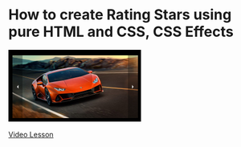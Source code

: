 # How to create Rating Stars using pure HTML and CSS, CSS Effects

<img src="../../img/slider_1.png" alt="css slider" />

[Video Lesson](https://www.youtube.com/watch?v=QeOoAWAHi48)
